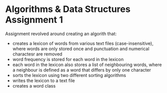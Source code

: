 # Algorithms & Data Structures Assignment 1
Assignment revolved around creating an algorith that:
- creates a lexicon of words from various text files (case-insensitive), where words are only stored once and punctuation and numerical charactesr are removed
- word frequency is stored for each word in the lexicon
- each word in the lexicon also stores a list of neighbouring words, where a neighbour is defined as a word that differs by only one character
- sorts the lexicon using two different sorting algorithms
- writes the lexicon to a text file
- creates a word class
